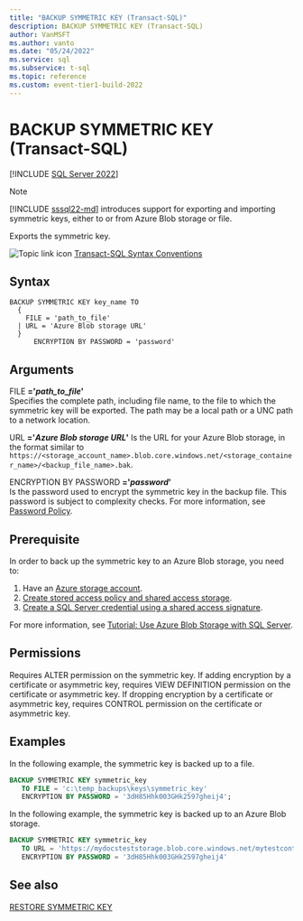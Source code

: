 ```yaml
---
title: "BACKUP SYMMETRIC KEY (Transact-SQL)"
description: BACKUP SYMMETRIC KEY (Transact-SQL)
author: VanMSFT
ms.author: vanto
ms.date: "05/24/2022"
ms.service: sql
ms.subservice: t-sql
ms.topic: reference
ms.custom: event-tier1-build-2022
---
```


# BACKUP SYMMETRIC KEY (Transact-SQL)

[!INCLUDE [SQL Server 2022](../../includes/applies-to-version/sqlserver2022.md)]

> [!NOTE]
> [!INCLUDE [sssql22-md](../../includes/sssql22-md.md)] introduces support for exporting and importing symmetric keys, either to or from Azure Blob storage or file.

Exports the symmetric key.

 ![Topic link icon](../../database-engine/configure-windows/media/topic-link.gif "Topic link icon") [Transact-SQL Syntax Conventions](../../t-sql/language-elements/transact-sql-syntax-conventions-transact-sql.md) 

## Syntax  
  
```syntaxsql
BACKUP SYMMETRIC KEY key_name TO 
  {
    FILE = 'path_to_file'
  | URL = 'Azure Blob storage URL'
  }
      ENCRYPTION BY PASSWORD = 'password'  
```

## Arguments

 FILE **='***path_to_file***'**  
 Specifies the complete path, including file name, to the file to which the symmetric key will be exported. The path may be a local path or a UNC path to a network location.  
  
 URL **='***Azure Blob storage URL***'**
 Is the URL for your Azure Blob storage, in the format similar to `https://<storage_account_name>.blob.core.windows.net/<storage_container_name>/<backup_file_name>.bak`.

 ENCRYPTION BY PASSWORD **='***password***'**  
 Is the password used to encrypt the symmetric key in the backup file. This password is subject to complexity checks. For more information, see [Password Policy](../../relational-databases/security/password-policy.md).  
  
## Prerequisite

In order to back up the symmetric key to an Azure Blob storage, you need to:

1. Have an [Azure storage account](/azure/storage/common/storage-account-create).
1. [Create stored access policy and shared access storage](../../relational-databases/tutorial-use-azure-blob-storage-service-with-sql-server-2016.md#1---create-stored-access-policy-and-shared-access-storage).
1. [Create a SQL Server credential using a shared access signature](../../relational-databases/tutorial-use-azure-blob-storage-service-with-sql-server-2016.md#2---create-a-sql-server-credential-using-a-shared-access-signature).

For more information, see [Tutorial: Use Azure Blob Storage with SQL Server](../../relational-databases/tutorial-use-azure-blob-storage-service-with-sql-server-2016.md).

## Permissions

Requires ALTER permission on the symmetric key. If adding encryption by a certificate or asymmetric key, requires VIEW DEFINITION permission on the certificate or asymmetric key. If dropping encryption by a certificate or asymmetric key, requires CONTROL permission on the certificate or asymmetric key.
  
## Examples

In the following example, the symmetric key is backed up to a file.

```sql  
BACKUP SYMMETRIC KEY symmetric_key
   TO FILE = 'c:\temp_backups\keys\symmetric_key' 
   ENCRYPTION BY PASSWORD = '3dH85Hhk003GHk2597gheij4';  
```

In the following example, the symmetric key is backed up to an Azure Blob storage.

```sql
BACKUP SYMMETRIC KEY symmetric_key 
   TO URL = 'https://mydocsteststorage.blob.core.windows.net/mytestcontainer/symmetric_key.bak'
   ENCRYPTION BY PASSWORD = '3dH85Hhk003GHk2597gheij4'
```

## See also

[RESTORE SYMMETRIC KEY](restore-symmetric-key-transact-sql.md)